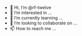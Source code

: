- 👋 Hi, I’m @rf-twelve
- 👀 I’m interested in ...
- 🌱 I’m currently learning ...
- 💞️ I’m looking to collaborate on ...
- 📫 How to reach me ...

<!---
rf-twelve/rf-twelve is a ✨ special ✨ repository because its `README.md` (this file) appears on
 your GitHub profile.
You can click the Preview link to take a look at your changes.
--->
